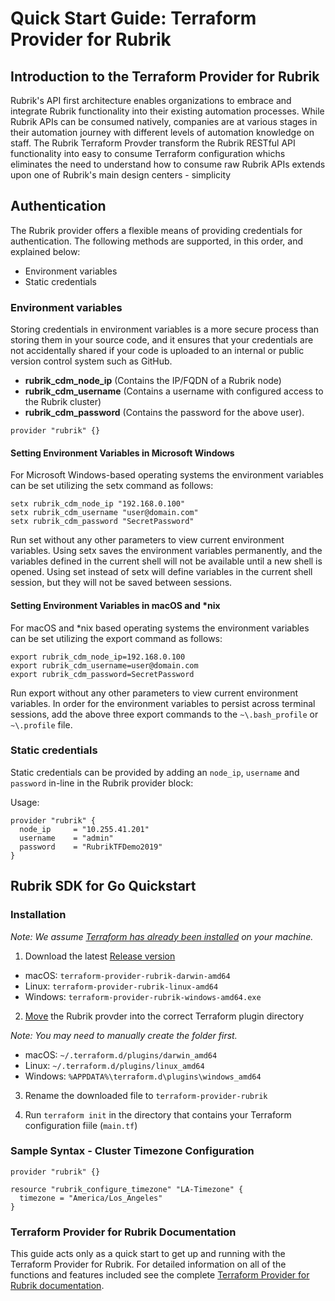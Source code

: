 
# Quick Start Guide: Terraform Provider for Rubrik

## Introduction to the Terraform Provider for Rubrik

Rubrik's API first architecture enables organizations to embrace and integrate Rubrik functionality into their existing automation processes. While Rubrik APIs can be consumed natively, companies are at various stages in their automation journey with different levels of automation knowledge on staff. The Rubrik Terraform Provder transform the Rubrik RESTful API functionality into easy to consume Terraform configuration whichs eliminates the need to understand how to consume raw Rubrik APIs extends upon one of Rubrik's main design centers - simplicity

## Authentication

The Rubrik provider offers a flexible means of providing credentials for
authentication. The following methods are supported, in this order, and
explained below:

- Environment variables
- Static credentials

### Environment variables

Storing credentials in environment variables is a more secure process than storing them in your source code, and it ensures that your credentials are not accidentally shared if your code is uploaded to an internal or public version control system such as GitHub. 

* **rubrik_cdm_node_ip** (Contains the IP/FQDN of a Rubrik node)
* **rubrik_cdm_username** (Contains a username with configured access to the Rubrik cluster)
* **rubrik_cdm_password** (Contains the password for the above user).



```hcl
provider "rubrik" {}
```


#### Setting Environment Variables in Microsoft Windows

For Microsoft Windows-based operating systems the environment variables can be set utilizing the setx command as follows:

```
setx rubrik_cdm_node_ip "192.168.0.100"
setx rubrik_cdm_username "user@domain.com"
setx rubrik_cdm_password "SecretPassword"
```

Run set without any other parameters to view current environment variables. Using setx saves the environment variables permanently, and the variables defined in the current shell will not be available until a new shell is opened. Using set instead of setx will define variables in the current shell session, but they will not be saved between sessions.

#### Setting Environment Variables in macOS and \*nix

For macOS and \*nix based operating systems the environment variables can be set utilizing the export command as follows:

```
export rubrik_cdm_node_ip=192.168.0.100
export rubrik_cdm_username=user@domain.com
export rubrik_cdm_password=SecretPassword
```

Run export without any other parameters to view current environment variables. In order for the environment variables to persist across terminal sessions, add the above three export commands to the `~\.bash_profile` or `~\.profile` file.

### Static credentials 

Static credentials can be provided by adding an `node_ip`, `username` and `password` in-line in the
Rubrik provider block:

Usage:

```hcl
provider "rubrik" {
  node_ip     = "10.255.41.201"
  username    = "admin"
  password    = "RubrikTFDemo2019"
}
```

## Rubrik SDK for Go Quickstart

### Installation

_Note: We assume [Terraform has already been installed](https://learn.hashicorp.com/terraform/getting-started/install.html) on your machine._

1. Download the latest [Release version](https://github.com/rubrikinc/rubrik-provider-for-terraform/releases)

* macOS: `terraform-provider-rubrik-darwin-amd64`
* Linux: `terraform-provider-rubrik-linux-amd64`
* Windows: `terraform-provider-rubrik-windows-amd64.exe`

2. [Move](https://www.terraform.io/docs/configuration/providers.html#third-party-plugins) the Rubrik provder into the correct Terraform plugin directory

_Note: You may need to manually create the folder first._

* macOS: `~/.terraform.d/plugins/darwin_amd64`
* Linux: `~/.terraform.d/plugins/linux_amd64`
* Windows: `%APPDATA%\terraform.d\plugins\windows_amd64`

3. Rename the downloaded file to `terraform-provider-rubrik`

4. Run `terraform init` in the directory that contains your Terraform configuration fiile (`main.tf`)

### Sample Syntax - Cluster Timezone Configuration

```hcl
provider "rubrik" {}

resource "rubrik_configure_timezone" "LA-Timezone" {
  timezone = "America/Los_Angeles"
}
```

### Terraform Provider for Rubrik Documentation

This guide acts only as a quick start to get up and running with the Terraform Provider for Rubrik. For detailed information on all of the functions and features included see the complete [Terraform Provider for Rubrik documentation](https://rubrik.gitbook.io/terraform-provider-for-rubrik/).

